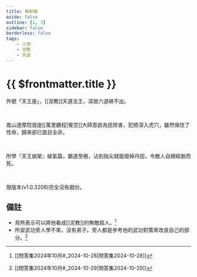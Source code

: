 ```yaml
---
title: 車軒轅
aside: false
outline: [2, 3]
sidebar: false
borderless: false
tags:
    - 人物
    - 泥教
    - 天道
---
```


# {{ $frontmatter.title }}

外號「天王座」，[[泥教]]天道法王，深居六道峽不出。

<br>

嵩山達摩院首座[[萬里鵬程|覺空]]大師意欲為民除害，犯險深入虎穴，雖然保住了性命，歸來卻已面目全非。

<br>

所學『天王崩架』破氣篇，霸道至極，沾到指尖就能廢掉丹田，令敵人自絕經脈而死。

<br>

現版本(v1.0.3206)完全沒有戲份。

## 備註

- 鳥熊表示可以將他看成[[泥教]]的無敵超人。[^1]
- 所習武功旁人學不來，沒有弟子。旁人都是參考他的武功對策來改良自己的部分。[^2]

[^1]: [[問答集2024年10月#_2024-10-28|問答集2024-10-28]]
[^2]: [[問答集2024年10月#_2024-10-29|問答集2024-10-29]]